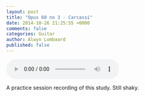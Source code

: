 ```yaml
---
layout: post
title: "Opus 60 no 3 - Carcassi"
date: 2014-10-26 21:25:55 +0000
comments: false
categories: Guitar
author: Alwyn Lombaard
published: false
---
```


<audio controls>
  <source src="/music/Carcassi_Etude3_20141026_180555.mp3" type="audio/mpeg">
</audio>

A practice session recording of this study. Still shaky.




